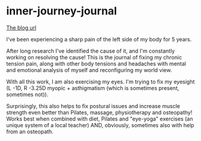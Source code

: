 # inner-journey-journal

[The blog url](https://aga-knopf.github.io/inner-journey-journal/)

I've been experiencing a sharp pain of the left side of my body for 5 years. 

After long research I've identified the cause of it, and I'm constantly working on resolving the cause! This is the journal of fixing my chronic tension pain, along with other body tensions and headaches with mental and emotional analysis of myself and reconfiguring my world view. 

With all this work, I am also exercising my eyes. I'm trying to fix my eyesight (L -1D, R -3.25D myopic + asthigmatism (which is sometimes present, sometimes not)).

Surprisingly, this also helps to fix postural issues and increase muscle strength even better than Pilates, massage, physiotherapy and osteopathy! Works best when combined with diet, Pilates and "eye-yoga" exercises (an unique system of a local teacher) AND, obviously, sometimes also with help from an osteopath.
